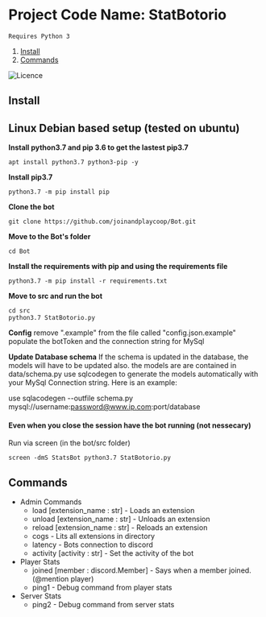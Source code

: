 # Project Code Name: StatBotorio #

`Requires Python 3`

1. [Install](#install "Goto install")
2. [Commands](#commands "Goto commands")


![Licence](https://licensebuttons.net/l/by-nc-sa/4.0/88x31.png)

## Install ##
## Linux Debian based setup (tested on ubuntu)

**Install python3.7 and pip 3.6 to get the lastest pip3.7**

`apt install python3.7 python3-pip -y`

**Install pip3.7** 

`python3.7 -m pip install pip`

**Clone the bot**

`git clone https://github.com/joinandplaycoop/Bot.git`

**Move to the Bot's folder**

`cd Bot`

**Install the requirements with pip and using the requirements file**

`python3.7 -m pip install -r requirements.txt`

**Move to src and run the bot**

```
cd src
python3.7 StatBotorio.py
```

**Config**
remove ".example" from the file called "config.json.example"
populate the botToken and the connection string for MySql

**Update Database schema**
If the schema is updated in the database, the models will have to be updated also.
the models are are contained in data/schema.py
use sqlcodegen to generate the models automatically with your MySql Connection string.
Here is an example:

use sqlacodegen --outfile schema.py mysql://username:password@www.ip.com:port/database

#### Even when you close the session have the bot running (not nessecary)

Run via screen (in the bot/src folder)

`screen -dmS StatsBot python3.7 StatBotorio.py`

## Commands ##
* Admin Commands
  * load [extension_name : str] - Loads an extension
  * unload [extension_name : str] - Unloads an extension
  * reload [extension_name : str] - Reloads an extension
  * cogs - Lits all extensions in directory
  * latency - Bots connection to discord
  * activity [activity : str] - Set the activity of the bot
* Player Stats
  * joined [member : discord.Member] - Says when a member joined.  (@mention player)  
  * ping1 - Debug command from player stats
* Server Stats
  * ping2 - Debug command from server stats
  
